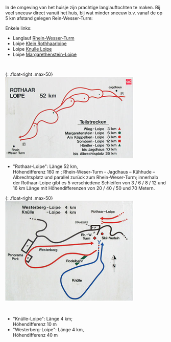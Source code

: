 

<style>
.max-50 {
  max-width: 50%;
}
</style>


In de omgeving van het huisje zijn prachtige langlauftochten te maken. Bij veel sneeuw direct vanuit het huis, bij wat minder sneeuw b.v. vanaf de op 5 km afstand gelegen Rein-Wesser-Turm:

Enkele links:

* Langlauf [Rhein-Wesser-Turm](https://www.sauerland.com/Media/Attraktionen/Langlaufgebiet-Rhein-Weser-Turm)
* Loipe [Klein Rothhaarloipe](http://www.loipenportal.de/sauerland?sid=10580)
* Loipe [Knulle Loipe](http://www.loipenportal.de/sauerland?sid=10577)
* Loipe [Margarethenstein-Loipe](http://www.loipenportal.de/sauerland?sid=10330)


&nbsp; 

{: .float-right .max-50}
![rothaarLoipe](../../fotos/img_0078.jpg)
&nbsp;

* "Rothaar-Loipe": Länge 52 km,  
Höhendifferenz 160 m ; Rhein-Weser-Turm  -  Jagdhaus – Kühhude – Albrechtsplatz und parallel zurück zum Rhein-Weser-Turm; innerhalb der Rothaar-Loipe gibt es 5 verschiedene Schleifen von 3 / 6 / 8 / 12 und 16 km Länge mit Höhendifferenzen von 20 / 40 / 50 und 70 Metern.

<p style="clear:both;" />

{: .float-right .max-50}
![knulleLoipe](../../fotos/img_0079.jpg)

&nbsp;<br/>

* "Knülle-Loipe": Länge 4 km;  
Höhendifferenz 10 m
* "Westerberg-Loipe": Länge 4 km,  
Höhendifferenz 40 m

<p style="clear:both;" />

